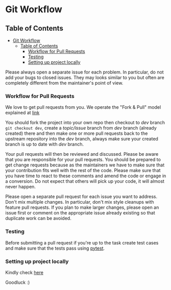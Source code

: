 # Git Workflow

## Table of Contents

- [Git Workflow](#git-workflow)
  - [Table of Contents](#table-of-contents)
    - [Workflow for Pull Requests](#workflow-for-pull-requests)
    - [Testing](#testing)
    - [Setting up project locally](#setting-up-project-locally)

Please always open a separate issue for each problem. In particular, do
not add your bugs to closed issues. They may looks similar to you but
often are completely different from the maintainer's point of view.

### Workflow for Pull Requests

We love to get pull requests from you. We operate the "Fork & Pull" model
explained at [link](https://help.github.com/articles/using-pull-requests)

You should fork the project into your own repo then checkout to *dev* branch `git checkout dev`, create a *topic/issue* branch from *dev* branch (already created)
there and then make one or more pull requests back to the upstream repository into the *dev* branch, always make sure your created branch is up to date with *dev* branch.

Your pull requests will then be reviewed and discussed. Please be aware
that you are responsible for your pull requests. You should be prepared
to get change requests because as the maintainers we have to make sure
that your contribution fits well with the rest of the code. Please make
sure that you have time to react to these comments and amend the code or
engage in a conversion. Do not expect that others will pick up your code,
it will almost never happen.

Please open a separate pull request for each issue you want to address.
Don't mix multiple changes. In particular, don't mix style cleanups with
feature pull requests. If you plan to make larger changes, please open
an issue first or comment on the appropriate issue already existing so
that duplicate work can be avoided.

### Testing

Before submitting a pull request if you're up to the task create test cases and make sure that the tests pass using [pytest](https://github.com/pytest-dev/pytest).

### Setting up project locally

Kindly check [here](README.md)

Goodluck :)

